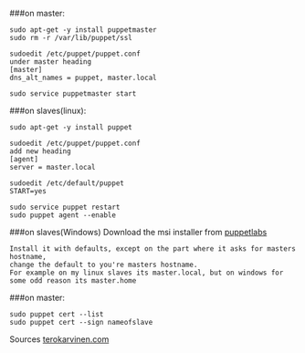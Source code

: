 ###on master:
```
sudo apt-get -y install puppetmaster
sudo rm -r /var/lib/puppet/ssl

sudoedit /etc/puppet/puppet.conf
under master heading
[master]
dns_alt_names = puppet, master.local

sudo service puppetmaster start 
```
###on slaves(linux):
```
sudo apt-get -y install puppet

sudoedit /etc/puppet/puppet.conf
add new heading
[agent]
server = master.local

sudoedit /etc/default/puppet
START=yes

sudo service puppet restart
sudo puppet agent --enable
```
###on slaves(Windows)
Download the msi installer from [puppetlabs](https://downloads.puppetlabs.com/windows/?_ga=1.45444260.1484390264.1463402252)
```
Install it with defaults, except on the part where it asks for masters hostname,
change the default to you're masters hostname.
For example on my linux slaves its master.local, but on windows for some odd reason its master.home
```
###on master:
```
sudo puppet cert --list
sudo puppet cert --sign nameofslave
```

Sources
[terokarvinen.com](http://terokarvinen.com/2012/puppetmaster-on-ubuntu-12-04)
